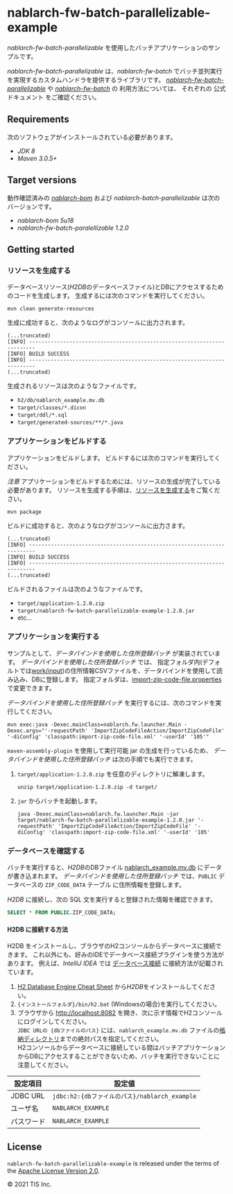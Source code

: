 # nablarch-fw-batch-parallelizable-example

*nablarch-fw-batch-parallelizable* を使用したバッチアプリケーションのサンプルです。

*nablarch-fw-batch-parallelizable* は、*nablarch-fw-batch* でバッチ並列実行を実現するカスタムハンドラを提供するライブラリです。
[*nablarch-fw-batch-parallelizable*](https://github.com/lerna-stack/nablarch-fw-batch-parallelizable/) や [*nablarch-fw-batch*](https://nablarch.github.io/docs/LATEST/doc/application_framework/application_framework/batch/index.html) の 利用方法については、
それぞれの 公式ドキュメント をご確認ください。

## Requirements
次のソフトウェアがインストールされている必要があります。

* *JDK 8*
* *Maven 3.0.5+*


## Target versions
動作確認済みの
[*nablarch-bom*](https://github.com/nablarch/nablarch-profiles) および
*nablarch-batch-parallelizable* は次のバージョンです。

* *nablarch-bom 5u18*
* *nablarch-fw-batch-paralellizable 1.2.0*

## Getting started

### リソースを生成する

データベースリソース(*H2DB*のデータベースファイル)とDBにアクセスするためのコードを生成します。
生成するには次のコマンドを実行してください。

```shell
mvn clean generate-resources
```

生成に成功すると、次のようなログがコンソールに出力されます。

```shell
(...truncated)
[INFO] ------------------------------------------------------------------------
[INFO] BUILD SUCCESS
[INFO] ------------------------------------------------------------------------
(...truncated)
```

生成されるリソースは次のようなファイルです。
- `h2/db/nablarch_example.mv.db`
- `target/classes/*.dicon`
- `target/ddl/*.sql`
- `target/generated-sources/**/*.java`


### アプリケーションをビルドする

アプリケーションをビルドします。
ビルドするには次のコマンドを実行してください。

*注意* アプリケーションをビルドするためには、リソースの生成が完了している必要があります。
リソースを生成する手順は、[リソースを生成する](#リソースを生成する)をご覧ください。

```shell
mvn package
```
    
ビルドに成功すると、次のようなログがコンソールに出力さます。

```shell
(...truncated)
[INFO] ------------------------------------------------------------------------
[INFO] BUILD SUCCESS
[INFO] ------------------------------------------------------------------------
(...truncated)
```

ビルドされるファイルは次のようなファイルです。
- `target/application-1.2.0.zip`
- `target/nablarch-fw-batch-parallelizable-example-1.2.0.jar`
- etc...


### アプリケーションを実行する

サンプルとして、*データバインドを使用した住所登録バッチ* が実装されています。
*データバインドを使用した住所登録バッチ* では、
指定フォルダ内(デフォルトでは[work/input](./work/input))の住所情報CSVファイルを、データバインドを使用して読み込み、DBに登録します。
指定フォルダは、[import-zip-code-file.properties](src/main/resources/batch-config/import-zip-code-file.properties) で変更できます。

*データバインドを使用した住所登録バッチ* を実行するには、次のコマンドを実行してください。

```shell
mvn exec:java -Dexec.mainClass=nablarch.fw.launcher.Main -Dexec.args="'-requestPath' 'ImportZipCodeFileAction/ImportZipCodeFile' '-diConfig' 'classpath:import-zip-code-file.xml' '-userId' '105'"
```

`maven-assembly-plugin` を使用して実行可能 jar の生成を行っているため、
*データバインドを使用した住所登録バッチ* は次の手順でも実行できます。

1. `target/application-1.2.0.zip` を任意のディレクトリに解凍します。  
   ```shell
   unzip target/application-1.2.0.zip -d target/
   ```
1. `jar` からバッチを起動します。
    ```shell
    java -Dexec.mainClass=nablarch.fw.launcher.Main -jar target/nablarch-fw-batch-parallelizable-example-1.2.0.jar '-requestPath' 'ImportZipCodeFileAction/ImportZipCodeFile' '-diConfig' 'classpath:import-zip-code-file.xml' '-userId' '105'
    ```

### データベースを確認する

バッチを実行すると、*H2DB*のDBファイル [nablarch_example.mv.db](h2/db/nablarch_example.mv.db) にデータが書き込まれます。
*データバインドを使用した住所登録バッチ* では、`PUBLIC` データベースの `ZIP_CODE_DATA` テーブル に住所情報を登録します。

*H2DB* に接続し、次の SQL 文を実行すると登録された情報を確認できます。
```sql
SELECT * FROM PUBLIC.ZIP_CODE_DATA;
```

#### H2DB に接続する方法

H2DB をインストールし、ブラウザのH2コンソールからデータベースに接続できます。
これ以外にも、好みのIDEでデータベース接続プラグインを使う方法があります。
例えば、*IntelliJ IDEA* では
[データベース接続](https://pleiades.io/help/idea/connecting-to-a-database.html#connect-to-couchbase-database)
に接続方法が記載されています。

1. [H2 Database Engine Cheat Sheet](http://www.h2database.com/html/cheatSheet.html) から*H2DB*をインストールしてください。
1. `{インストールフォルダ}/bin/h2.bat` (Windowsの場合)を実行してください。
1. ブラウザから [http://localhost:8082](http://localhost:8082) を開き、次に示す情報でH2コンソールにログインしてください。  
  `JDBC URLの {dbファイルのパス}` には、`nablarch_example.mv.db` ファイルの[格納ディレクトリ](h2/db)までの絶対パスを指定してください。  
  H2コンソールからデータベースに接続している間はバッチアプリケーションからDBにアクセスすることができないため、バッチを実行できないことに注意してください。

| 設定項目   | 設定値                                    |
| -------- | ---------------------------------------- |
| JDBC URL | `jdbc:h2:{dbファイルのパス}/nablarch_example` |
| ユーザ名   | `NABLARCH_EXAMPLE`                         |
| パスワード | `NABLARCH_EXAMPLE`                         |

## License

`nablarch-fw-batch-parallelizable-example` is released under the terms of the [Apache License Version 2.0](LICENSE.txt).

© 2021 TIS Inc.
